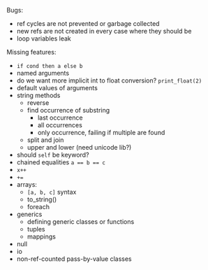 Bugs:
- ref cycles are not prevented or garbage collected
- new refs are not created in every case where they should be
- loop variables leak

Missing features:
- `if cond then a else b`
- named arguments
- do we want more implicit int to float conversion? `print_float(2)`
- default values of arguments
- string methods
    - reverse
    - find occurrence of substring
        - last occurrence
        - all occurrences
        - only occurrence, failing if multiple are found
    - split and join
    - upper and lower (need unicode lib?)
- should `self` be keyword?
- chained equalities `a == b == c`
- `x++`
- `+=`
- arrays:
    - `[a, b, c]` syntax
    - to_string()
    - foreach
- generics
    - defining generic classes or functions
    - tuples
    - mappings
- null
- io
- non-ref-counted pass-by-value classes
